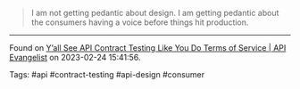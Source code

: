 > I am not getting pedantic about design. I am getting pedantic about the consumers having a voice before things hit production.

---

Found on [Y’all See API Contract Testing Like You Do Terms of Service | API Evangelist](https://apievangelist.com/2023/02/24/yall-see-api-contract-testing-like-you-do-terms-of-service/) on 2023-02-24 15:41:56.

Tags: #api #contract-testing #api-design #consumer 